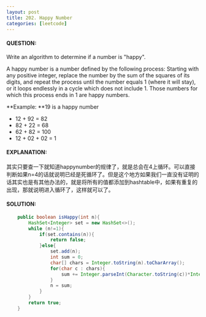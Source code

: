 ```yaml
---
layout: post
title: 202. Happy Number
categories: [leetcode]
---
```


#### QUESTION:

Write an algorithm to determine if a number is "happy".

A happy number is a number defined by the following process: Starting with any positive integer, replace the number by the sum of the squares of its digits, and repeat the process until the number equals 1 (where it will stay), or it loops endlessly in a cycle which does not include 1. Those numbers for which this process ends in 1 are happy numbers.

**Example: **19 is a happy number

- 12 + 92 = 82
- 82 + 22 = 68
- 62 + 82 = 100
- 12 + 02 + 02 = 1



#### EXPLANATION:

其实只要查一下就知道happynumber的规律了，就是总会在4上循环。可以直接判断如果n=4的话就说明已经是死循环了。但是这个地方如果我们一直没有证明的话其实也是有其他办法的，就是将所有的值都添加到hashtable中，如果有重复的出现，那就说明进入循环了，这样就可以了。

#### SOLUTION:

```java
	public boolean isHappy(int n){
        HashSet<Integer> set = new HashSet<>();
        while (n!=1){
            if(set.contains(n)){
                return false;
            }else{
                set.add(n);
                int sum = 0;
                char[] chars = Integer.toString(n).toCharArray();
                for(char c : chars){
                    sum += Integer.parseInt(Character.toString(c))*Integer.parseInt(Character.toString(c));
                }
                n = sum;
            }
        }
        return true;
    }
```

